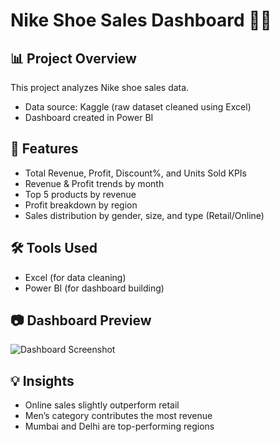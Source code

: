 # Nike Shoe Sales Dashboard 🏀👟

## 📊 Project Overview
This project analyzes Nike shoe sales data.  
- Data source: Kaggle (raw dataset cleaned using Excel)  
- Dashboard created in Power BI  

## 🚀 Features
- Total Revenue, Profit, Discount%, and Units Sold KPIs
- Revenue & Profit trends by month
- Top 5 products by revenue
- Profit breakdown by region
- Sales distribution by gender, size, and type (Retail/Online)

## 🛠 Tools Used
- Excel (for data cleaning)
- Power BI (for dashboard building)

## 📷 Dashboard Preview
![Dashboard Screenshot](insert-link-here)

## 💡 Insights
- Online sales slightly outperform retail
- Men’s category contributes the most revenue
- Mumbai and Delhi are top-performing regions

